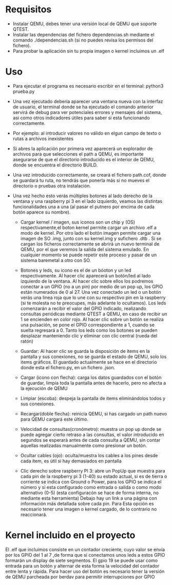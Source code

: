 # Requisitos
+ Instalar QEMU, debes tener una versión local de QEMU que soporte QTEST.
+ Instalar las dependencias del fichero dependencias.sh mediante el comando ./dependencias.sh (si no puedes revisa los permisos del fichero).
+ Para probar la aplicación sin tu propia imagen o kernel incluimos un .elf

# Uso
+ Para ejecutar el programa es necesario escribir en el terminal: python3 prueba.py

+ Una vez ejecutado debería aparecer una ventana nueva con la interfaz de usuario, el terminal donde se ha ejecutado el comando anterior servirá de debug para ver potenciales errores y mensajes del sistema, asi como otros indicadores útiles para saber si esta funcionando correctamente.
+ Por ejemplo: al introducir valores no válido en elgun campo de texto o rutas a archivos inexistentes

+ Si abres la aplicación por primera vez aparecerá un explorador de archivos para que selecciones el path a QEMU, es importante asegurarse de que el directorio introducido es el interior de QEMU, donde se encuentra el directorio BUILD.
+ Una vez introducido correctamente, se creará el fichero path.cof, donde se guardará tu ruta, no tendrás que ponerla más si no mueves el directorio o pruebas otra instalación.

+ Una vez hecho esto verás múltiples botones al lado derecho de la ventana y una raspberry pi 3 en el lado izquierdo, veamos las  distintas funcionalidades una a una (al pasar el putnero por encima de cada botón aparece su nombre).

	- Cargar kernel / imagen, sus iconos son un chip y (OS) respectivamente,el boton kernel permite cargar un archivo .elf a modo de kernel. Por otro lado el botón imagen permite cargar una imagen de SO .img, junto con su kernel.img y sufichero .dtb . Si se cargan los ficheros correctamente se abrirá un nuevo terminal de QEMU, por el que veremos la salida del sistema emulado. En cualquier momento se puede repetir este proceso y pasar de un sistema baremetal a otro con SO.
	
	- Botones y leds, su icono es el de un bóoton y un led respectivamente. Al hacer clic aparecerá un botón/led al lado izquierdo de la ventana. Al hacer clic sobre ellos los podremos conectar a un GPIO (no a un pin) por medio de un pop up, los GPIO están numerados de 0 al 27. Una vez conectado un led o un botón verás una linea roja que lo une con su respectivo pin en la raspberry (si te molesta no te preocupes, más adelante lo ocultamos). Los leds comenzarán a recibir el valor del GPIO indicado, realizando consultas periódicas mediante QTEST a QEMU, en caso de recibir un 1 se encienden en color rojo. Al hacer clic sobre un botón se realiza una pulsación, se pone el GPIO correspondiente a 1, cuando se suelta regresará a 0. Tanto los leds como los botones se pueden desplazar manteniendo clic y eliminar con clic central (rueda del ratón)
	
	- Guardar: Al hacer clic se guarda la disposición de items en la pantalla y sus conexiones, no se guarda el estado de QEMU, solo los items gráficos. El guardado actualmente se hace en el directorio donde esta el fichero.py, en un fichero .json.
	
	- Cargar (icono con flecha): carga los datos guardados con el botón de guardar, limpia toda la pantalla antes de hacerlo, pero no afecta a la ejecución de QEMU
	
	- Limpiar (escoba): despeja la pantalla de items eliminándolos todos y sus conexiones.
	
	- Recargar(doble flecha): reinicia QEMU, si has cargado un path nuevo para QEMU cargará este último.
	
	- Velocidad de consultas(cronómetro): muestra un pop up donde se puede agregar cierto retraso a las consultas, el valor introducido en segundos se esperará antes de cada consulta a QEMU, sin contar aquellas realizadas manualmente como presionar un botón.
	
	- Ocultar cables (ojo): oculta/muestra los cables a los pines desde cada item, es útil si hay demasiados en pantalla
	
	- Clic derecho sobre raspberry PI 3: abre un PopUp que muestra para cada pin de la raspberry pi 3 (1-40) su estado actual, si es de tierra o corriente se indica con Ground o Power, para los GPIO se indica el número y si esta configurado como entrada o salida o como modo alternativo (0-5) (esta configuracón se hace de forma interna, no mediante esta herramienta) Debajo hay un link a una página con información más detallada sobre cada pin. Para Esta opción es necesario tener una imagen o kernel cargado, de lo contrario no reaccionará.
	
	
# Kernel incluido en el proyecto
El .elf que incluimos consiste en un contador creciente, cuyo valor se envía por los GPIO del 1 al 7  ,de forma que si conectamos unos leds a estos GPIO formarán un display de siete segmentos. El gpio 19 se puede usar como entrada para un botón y alternar de esta forma la velocidad del contador entre lenta y rápida. Para hacer uso del botón es necesario tener la versión de QEMU parcheada por berdav para permitir interrupciones por GPIO
